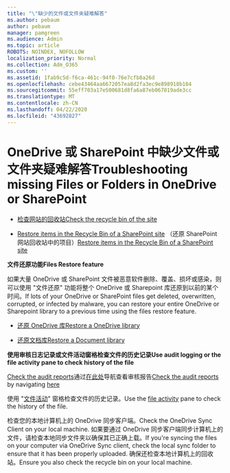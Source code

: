 ```yaml
---
title: "\"缺少的文件或文件夹疑难解答"
ms.author: pebaum
author: pebaum
manager: pamgreen
ms.audience: Admin
ms.topic: article
ROBOTS: NOINDEX, NOFOLLOW
localization_priority: Normal
ms.collection: Adm_O365
ms.custom: ''
ms.assetid: 1fab9c5d-f6ca-461c-94f0-76e7cfb8a26d
ms.openlocfilehash: cebe43464aa6672057ea8d2fa3ec9e898918b184
ms.sourcegitcommit: 55eff703a17e500681d8fa6a87eb067019ade3cc
ms.translationtype: MT
ms.contentlocale: zh-CN
ms.lasthandoff: 04/22/2020
ms.locfileid: "43692827"
---
```

# <a name="troubleshooting-missing-files-or-folders-in-onedrive-or-sharepoint"></a><span data-ttu-id="d818d-102">OneDrive 或 SharePoint 中缺少文件或文件夹疑难解答</span><span class="sxs-lookup"><span data-stu-id="d818d-102">Troubleshooting missing Files or Folders in OneDrive or SharePoint</span></span>

- [<span data-ttu-id="d818d-103">检查网站的回收站</span><span class="sxs-lookup"><span data-stu-id="d818d-103">Check the recycle bin of the site</span></span>](https://support.office.com/article/restore-deleted-items-from-the-site-collection-recycle-bin-5fa924ee-16d7-487b-9a0a-021b9062d14b)

- <span data-ttu-id="d818d-104">[Restore items in the Recycle Bin of a SharePoint site](https://support.office.com/article/Restore-deleted-files-or-folders-in-OneDrive-949ada80-0026-4db3-a953-c99083e6a84f) （还原 SharePoint 网站回收站中的项目）</span><span class="sxs-lookup"><span data-stu-id="d818d-104">[Restore items in the Recycle Bin of a SharePoint site](https://support.office.com/article/Restore-deleted-files-or-folders-in-OneDrive-949ada80-0026-4db3-a953-c99083e6a84f)</span></span>



<span data-ttu-id="d818d-105">**文件还原功能**</span><span class="sxs-lookup"><span data-stu-id="d818d-105">**Files Restore feature**</span></span>

<span data-ttu-id="d818d-106">如果大量 OneDrive 或 SharePoint 文件被恶意软件删除、覆盖、损坏或感染，则可以使用 "文件还原" 功能将整个 OneDrive 或 Sharepoint 库还原到以前的某个时间。</span><span class="sxs-lookup"><span data-stu-id="d818d-106">If lots of your OneDrive or SharePoint files get deleted, overwritten, corrupted, or infected by malware, you can restore your entire OneDrive or Sharepoint library to a previous time using the files restore feature.</span></span>

- [<span data-ttu-id="d818d-107">还原 OneDrive 库</span><span class="sxs-lookup"><span data-stu-id="d818d-107">Restore a OneDrive library</span></span>](https://support.office.com/article/restore-your-onedrive-fa231298-759d-41cf-bcd0-25ac53eb8a15)

- [<span data-ttu-id="d818d-108">还原文档库</span><span class="sxs-lookup"><span data-stu-id="d818d-108">Restore a Document library</span></span>](https://support.office.com/article/restore-a-document-library-317791c3-8bd0-4dfd-8254-3ca90883d39a)

<span data-ttu-id="d818d-109">**使用审核日志记录或文件活动窗格检查文件的历史记录**</span><span class="sxs-lookup"><span data-stu-id="d818d-109">**Use audit logging or the file activity pane to check history of the file**</span></span>

<span data-ttu-id="d818d-110">[Check the audit reports](https://docs.microsoft.com/office365/securitycompliance/search-the-audit-log-in-security-and-compliance)</a>通过[在此处](https://protection.office.com/#/unifiedauditlog)导航查看审核报告</span><span class="sxs-lookup"><span data-stu-id="d818d-110">[Check the audit reports](https://docs.microsoft.com/office365/securitycompliance/search-the-audit-log-in-security-and-compliance)</a> by navigating [here](https://protection.office.com/#/unifiedauditlog)</span></span>

<span data-ttu-id="d818d-111">使用 "[文件活动](https://support.office.com/article/File-activity-in-a-document-library-6105ecda-1dd0-4f6f-9542-102bf5c0ffe0)" 窗格检查文件的历史记录。</span><span class="sxs-lookup"><span data-stu-id="d818d-111">Use the [file activity](https://support.office.com/article/File-activity-in-a-document-library-6105ecda-1dd0-4f6f-9542-102bf5c0ffe0) pane to check the history of the file.</span></span>

<span data-ttu-id="d818d-112">检查您的本地计算机上的 OneDrive 同步客户端。</span><span class="sxs-lookup"><span data-stu-id="d818d-112">Check the OneDrive Sync Client on your local machine.</span></span>  <span data-ttu-id="d818d-113">如果要通过 OneDrive 同步客户端同步计算机上的文件，请检查本地同步文件夹以确保其已正确上载。</span><span class="sxs-lookup"><span data-stu-id="d818d-113">If you're syncing the files on your computer via OneDrive Sync client, check the local sync folder to ensure that it has been properly uploaded.</span></span> <span data-ttu-id="d818d-114">确保还检查本地计算机上的回收站。</span><span class="sxs-lookup"><span data-stu-id="d818d-114">Ensure you also check the recycle bin on your local machine.</span></span>



